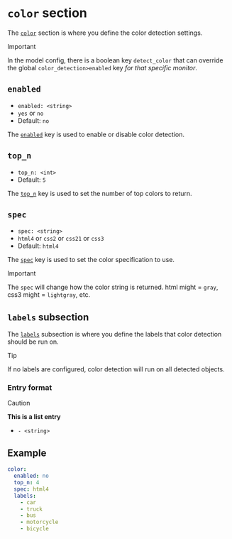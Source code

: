 # `color` section
The [`color`](../../configs/example_server.yml?plain=1#L417) section is where you define the color detection settings.

>[!IMPORTANT]
> In the model config, there is a boolean key `detect_color` that can override the global 
> `color_detection>enabled` key *for that specific monitor*.

## `enabled`
- `enabled: <string>`
- `yes` or `no`
- Default: `no`

The [`enabled`](../../configs/example_server.yml?plain=1#L420) key is used to enable or disable color detection.

## `top_n`
- `top_n: <int>`
- Default: `5`

The [`top_n`](../../configs/example_server.yml?plain=1#L422) key is used to set the number of top colors to return.

## `spec`
- `spec: <string>`
- `html4` or `css2` or `css21` or `css3`
- Default: `html4`

The [`spec`](../../configs/example_server.yml?plain=1#L424) key is used to set the color specification to use. 

>[!IMPORTANT]
> The `spec` will change how the color string is returned. html might = `gray`, css3 might = `lightgray`, etc.

## `labels` subsection
The [`labels`](../../configs/example_server.yml?plain=1#L426) subsection is where you define the labels that 
color detection should be run on.

>[!TIP]
> If no labels are configured, color detection will run on all detected objects.

### Entry format
>[!CAUTION]
> **This is a list entry**
- `- <string>`

## Example
```yaml
color:
  enabled: no
  top_n: 4
  spec: html4
  labels:
    - car
    - truck
    - bus
    - motorcycle
    - bicycle
```